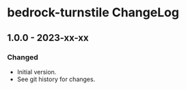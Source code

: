 # bedrock-turnstile ChangeLog

## 1.0.0 - 2023-xx-xx

### Changed
- Initial version.
- See git history for changes.
